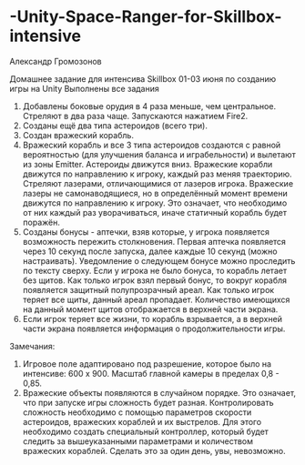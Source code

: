 # -Unity-Space-Ranger-for-Skillbox-intensive
Александр Громозонов

Домашнее задание для интенсива Skillbox 01-03 июня по созданию игры на Unity
Выполнены все задания

1) Добавлены боковые орудия в 4 раза меньше, чем центральное. Стреляют в два раза чаще. Запускаются нажатием Fire2.
2) Созданы ещё два типа астероидов (всего три).
3) Создан вражеский корабль.
4) Вражеский корабль и все 3 типа астероидов создаются с равной вероятностью (для улучшения баланса и играбельности)
и вылетают из зоны Emitter. Астероиды движутся вниз. Вражеские корабли движутся по направлению к игроку, каждый раз
меняя траекторию. Стреляют лазерами, отличающимися от лазеров игрока. Вражеские лазеры не самонаводящиеся,
но в определённый момент времени движутся по направлению к игроку. Это означает, что необходимо от них каждый раз
уворачиваться, иначе статичный корабль будет поражён.
5) Созданы бонусы - аптечки, взяв которые, у игрока появляется возможность пережить столкновения. Первая аптечка
появляется через 10 секунд после запуска, далее каждые 10 секунд (можно настраивать). Уведомление о следующем бонусе
можно проследить по тексту сверху. Если у игрока не было бонуса, то корабль летает без щитов. Как только игрок взял
первый бонус, то вокруг корабля появляется защитный полупрозрачный ареал. Как только игрок теряет все щиты, данный
ареал пропадает. Количество имеющихся на данный момент щитов отображается в верхней части экрана.
6) Если игрок теряет все жизни, то корабль взрывается, а в верхней части экрана появляется информация о продолжительности игры.

Замечания:
1) Игровое поле адаптировано под разрешение, которое было на интенсиве: 600 х 900. Масштаб главной камеры в
пределах 0,8 - 0,85.
2) Вражеские объекты появляются в случайном порядке. Это означает, что при запуске игры сложность будет разная.
Контролировать сложность необходимо с помощью параметров скорости астероидов, вражеских кораблей и их выстрелов.
Для этого необходимо создать специальный контроллер, который будет следить за вышеуказанными параметрами и количеством
вражеских кораблей. Сделать это за один день, увы, невозможно.
